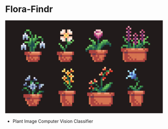 # Flora-Findr

![flora-findr-plant-image](https://github.com/MosesTheRedSea/Flora-Findr/blob/main/plant-photo-flora-findr.jpg)

- Plant Image Computer Vision Classifier
